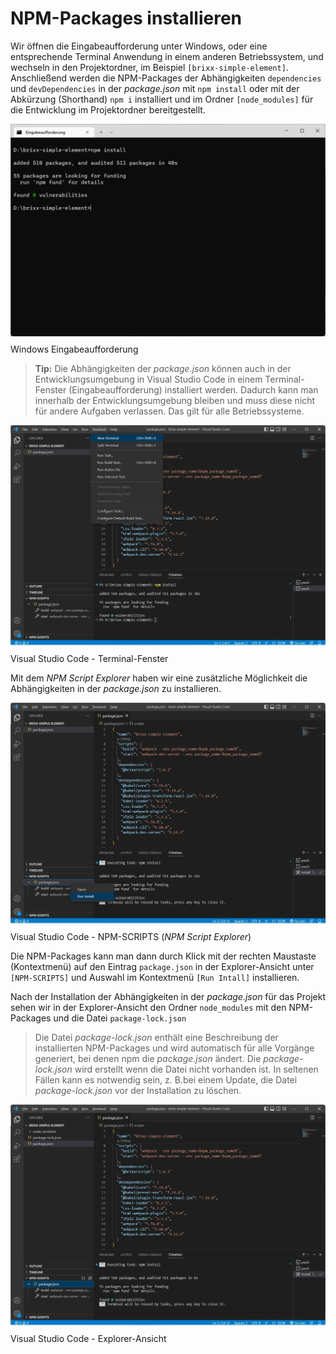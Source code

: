 # NPM-Packages installieren 
Wir öffnen die Eingabeaufforderung unter Windows, oder eine entsprechende Terminal Anwendung in einem anderen Betriebssystem, und wechseln in den Projektordner, im Beispiel `[brixx-simple-element]`. Anschließend werden die NPM-Packages der Abhängigkeiten `dependencies` und `devDependencies` in der *package.json* mit `npm install` oder mit der Abkürzung (Shorthand) `npm i` installiert und im Ordner `[node_modules]` für die Entwicklung im Projektordner bereitgestellt.

<img src="../assets/images/npm-install.webp" style="margin-bottom: -5px; width: 600px;" />

Windows Eingabeaufforderung

  > **Tip:** Die Abhängigkeiten der *package.json* können auch in der Entwicklungsumgebung in Visual Studio Code in einem  Terminal-Fenster (Eingabeaufforderung) installiert werden. Dadurch kann man innerhalb der Entwicklungsumgebung bleiben und muss diese nicht für andere Aufgaben verlassen. Das gilt für alle Betriebssysteme.

<img src="../assets/images/vscode-npm-install-01.webp" style="margin-bottom: -5px; width: 600px;" />

Visual Studio Code - Terminal-Fenster

Mit dem *NPM Script Explorer* haben wir eine zusätzliche Möglichkeit die Abhängigkeiten in der *package.json* zu installieren.

<img src="../assets/images/vscode-npm-install-02.webp" style="margin-bottom: -5px; width: 600px;" />

Visual Studio Code - NPM-SCRIPTS (*NPM Script Explorer*)

Die NPM-Packages kann man dann durch Klick mit der rechten Maustaste (Kontextmenü) auf den Eintrag `package.json` in der Explorer-Ansicht unter `[NPM-SCRIPTS]` und Auswahl im Kontextmenü `[Run Intall]` installieren.

Nach der Installation der Abhängigkeiten in der *package.json* für das Projekt sehen wir in der Explorer-Ansicht den Ordner `node_modules` mit den NPM-Packages und die Datei `package-lock.json`

  > Die Datei *package-lock.json* enthält eine Beschreibung der installierten NPM-Packages und wird automatisch für alle Vorgänge generiert, bei denen npm die *package.json* ändert. Die *package-lock.json* wird erstellt wenn die Datei nicht vorhanden ist. In seltenen Fällen kann es notwendig sein, z. B.bei einem Update, die Datei *package-lock.json* vor der Installation zu löschen.

<img src="../assets/images/vscode-node-modules.webp" style="margin-bottom: -5px; width: 600px;" />

Visual Studio Code - Explorer-Ansicht
